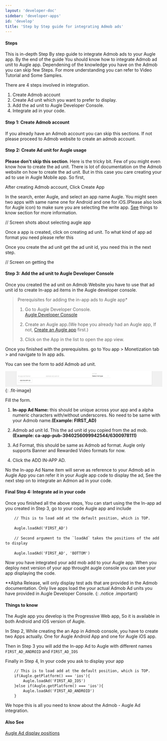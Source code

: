 ```yaml
---
layout: 'developer-doc'
sidebar: 'developer-apps'
id: 'develop'
title: 'Step by Step guide for integrating Admob ads'
---
```


#### Steps

This is in-depth Step By step guide to integrate Admob ads to your Augle app. By the end of the guide
You should know how to integrate Admob ad unit to Augle app. Dependening of the knowledge you have on the Admob you can
skip few Steps. For more understanding you can refer to Video Tutorial and Some Samples.

There are 4 steps involved in integration.

1. Create Admob account
2. Create Ad unit which you want to prefer to display.
3. Add the ad unit to Augle Developer Console.
4. Integrate ad in your code.

#### Step 1: Create Admob account

If you already have an Admob account you can skip this sections. If not please proceed to Admob website to create an
admob account.

#### Step 2: Create Ad unit for Augle usage

**Please don't skip this section**. Here is the tricky bit. Few of you might even know how to create the ad unit.
There is lot of documentation on the Admob website on how to create the ad unit. But in this case you care creating
your ad to use in Augle Mobile app. So first,

After creating Admob account, Click
Create App

In the search, enter Augle, and select an app name Augle. You might seen two apps with same name one for Android and
one for iOS.(Please also look for Augle icon) to make sure you are selecting the write app. [See](#things-to-know)
things to know section for more information.

// Screen shots about selecting augle app

Once a app is created, click on creating ad unit. To what kind of app ad format you need please refer this

Once you create the ad unit get the ad unit id, you need this in the next step.

// Screen on getting the

#### Step 3: Add the ad unit to Augle Developer Console

Once you created the ad unit on Admob Website you have to use that ad unit id to create In-app ad items in the Augle
developer console.

> Prerequisites for adding the in-app ads to Augle app*
>
> 1. Go to Augle Developer Console. <br/>
   <a href="https://web.augle.me/developer/publish" class="btn">Augle Developer Console</a>
>
> 2. Create an Augle app.(We hope you already had an Augle app, If not, [Create an Augle app](/developer/apps/develop/) first.)
>
> 3. Click on the App in the list to open the app view.

Once you finished with the prerequisites. go to You app > Monetization tab > and navigate to In app ads.

You can see the form to add Admob ad unit.

![In-app ad, Adding form](/assets/images/in-app-ad-add-form.jpg "In-app ad, Adding form")
{: .fit-image}

Fill the form.

1. **In-app Ad Name:** this should be unique across your app and a alpha numeric characters with/without underscores.
No need to be same with your Admob name.**(Example: FIRST_AD)**

2. Admob ad unit Id. This the ad unit id you copied from the ad mob. **(Example: ca-app-pub-3940256099942544/6300978111)**

3. Ad Format, this should be same as Admob ad format. Augle only supports Banner and Rewarded Video formats for now.

4. Click the ADD IN-APP AD.

No the In-app Ad Name item will serve as reference to your Admob ad in Augle App you can refer it in your Augle app code
to display the ad, See the next step on to integrate an Admon ad in your code.


#### Final Step 4: Integrate ad in your code

Once you finished all the above steps, You can start using the the In-app ad you created in Step 3, go to your code Augle
app and include

```
    // This is to load add at the default position, which is TOP.

    Augle.loadAd('FIRST_AD')

    // Second argument to the `loadAd` takes the positions of the add to display

    Augle.loadAd('FIRST_AD', 'BOTTOM')
```

Now you have integrated your add mob add to your Augle app. When you deploy next version of your app throught augle
console you can see your app displaying the code.

**Alpha Release, will only display test ads that are provided in the Admob documentation. Only live apps load the your
actual Admob Ad units you have provided in Augle Developer Console.
{: .notice .important}

#### Things to know

The Augle app you develop is the Progressive Web app, So it is available in both Android and iOS version of Augle.

In Step 2, While creating the an App in Admob console, you have to create two Apps actually. One for Augle Android
App and one for Augle iOS app.

Then in Step 3 you will add the In-app Ad to Augle with different names `FIRST_AD_ANDROID` and `FIRST_AD_IOS`

Finally in Step 4, In your code you ask to display your app

```
    // This is to load add at the default position, which is TOP.
    if(Augle.getPlatform() === 'ios'){
        Augle.loadAd('FIRST_AD_IOS')
    }else if(Augle.getPlatform() === 'ios'){
        Augle.loadAd('FIRST_AD_ANDROID')
    }
```

We hope this is all you need to know about the Admob - Augle Ad integration.

#### Also See

[Augle Ad display positions](augle-ad-display-positions.html)